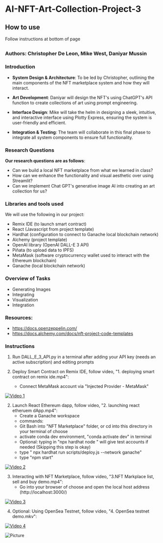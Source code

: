 # AI-NFT-Art-Collection-Project-3

## How to use
Follow instructions at bottom of page
##
### Authors: Christopher De Leon, Mike West, Daniyar Mussin

### Introduction

* **System Design & Architecture**: To be led by Christopher, outlining the main components of the NFT marketplace system and how they will interact.

* **Art Development**:  Daniyar will design the NFT's using ChatGPT's API function to create collections of art using prompt engineering.

* **Interface Design**: Mike will take the helm in designing a sleek, intuitive, and interactive interface using Plotty Express, ensuring the system is user-friendly and efficient.

* **Integration & Testing**: The team will collaborate in this final phase to integrate all system components to ensure full functionality.
  
### Research Questions
**Our research questions are as follows**:
* Can we build a local NFT marketplace from what we learned in class?
* How can we enhance the functionality and visual aesthetic over using Streamlit?
* Can we implement Chat GPT's generative image AI into creating an art collection for us?

### Libraries and tools used
We will use the following in our project:
- Remix IDE (to launch smart contract)
- React (Javascript from project template)
- Hardhat (configuration to connect to Ganache local blockchain network)
- Alchemy (project template)
- OpenAI library (OpenAI DALL-E 3 API)
- Piñata (to upload data to IPFS)
- MetaMask (software cryptocurrency wallet used to interact with the Ethereum blockchain)
- Ganache (local blockchain network)

### Overview of Tasks
* Generating Images
* Integrating 
* Visualization
* Integration

### Resources:
- https://docs.openzeppelin.com/
- https://docs.alchemy.com/docs/nft-project-code-templates

### Instructions

1. Run DALL_E_3_API.py in a terminal after adding your API key (needs an active subscription) and editing prompts
   
3. Deploy Smart Contract on Remix IDE, follow video, "1. deploying smart contract on remix ide.mp4":
   - Connect MetaMask account via "Injected Provider - MetaMask"
   
[![Video 1](https://github.com/Chrisdeleon91/AI-NFT-Art-Collection-Project-3/assets/22796940/1eb92477-8945-441b-9404-f5d17fa67dfb)](https://www.youtube.com/watch?v=4eIgUi2RgRo "Video 1")

2. Launch React Ethereum dapp, follow video, "2. launching react etheruem dApp.mp4":
   - Create a Ganache workspace
   - commands:
   - Git Bash into "NFT Marketplace" folder, or cd into this directory in your terminal of choose
   - activate conda dev environment, "conda activate dev" in terminal
   - Optional: typing in "npx hardhat node " will give test accounts if needed (Skipping this step is okay)
   - type " npx hardhat run scripts/deploy.js --network ganache"
   - type "npm start"

[![Video 2](https://github.com/Chrisdeleon91/AI-NFT-Art-Collection-Project-3/assets/22796940/b7183d8f-09a9-4d14-9aae-93e88323e232)](https://www.youtube.com/watch?v=0cLeM9Q-NNM "Video 2")

3. Interacting with NFT Marketplace, follow video, "3.NFT Markplace list, sell and buy demo.mp4":
   - Go into your browser of choose and open the local host address (http://localhost:3000/)
     
[![Video 3](https://github.com/Chrisdeleon91/AI-NFT-Art-Collection-Project-3/assets/22796940/8bd87b2e-55b6-4d48-bebd-3e5ef532002e)](https://www.youtube.com/watch?v=Xn2e7hKJZdM "Video 3")

4. Optional: Using OpenSea Testnet, follow video, "4. OpenSea testnet demo.mkv":

[![Video 4](https://github.com/Chrisdeleon91/AI-NFT-Art-Collection-Project-3/assets/22796940/a0463ee2-f3bc-4a74-88a5-d10e34c24d27)](https://www.youtube.com/watch?v=3nxnQBoH5zE "Video 4")

![Picture](https://www.columbia.edu/content/themes/custom/columbia/assets/img/cu-header.svg)
